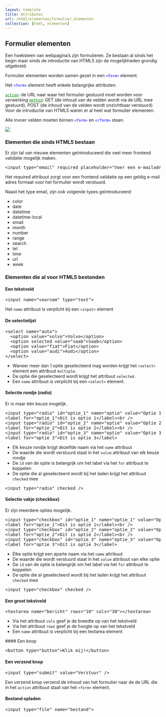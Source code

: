 ```yaml
---
layout: template
title: Attributen
url: /html/elementen/formulier_elementen
collection: [html, elementen]
---
```


## Formulier elementen

Een hoeksteen van webpagina’s zijn formulieren. Ze bestaan al sinds het begin maar sinds de introductie van HTML5 zijn de mogelijkheden grondig uitgebreid.

Formulier elementen worden samen gezet in een <code style="color: blue">&lt;form&gt;</code> element.

Het <code style="color: blue">&lt;form&gt;</code> element heeft enkele belangrijke attributen:

<code style="color: green"><u>action</u></code>: de URL naar waar het formulier gestuurd moet worden voor verwerking
<code style="color: green"><u>method</u></code>: GET (de inhoud van de velden wordt via de URL mee gestuurd), POST (de inhoud van de velden wordt onzichtbaar verstuurd)
Voor de introductie van HTML5 waren er al heel wat formulier elementen.

Alle invoer velden moeten binnen <code style="color: blue">&lt;form&gt;</code> en <code style="color: blue">&lt;/form&gt;</code> staan.

<img src="{{ '/html/elementen/images/form_html.png' | relative_url}}" />

### Elementen die sinds HTML5 bestaan
Er zijn tal van nieuwe elementen geïntroduceerd die veel meer frontend validatie mogelijk maken.

<pre data-enlighter-language="html">
&lt;input type=&quot;email&quot; required placeholder=&quot;Voer een e-mailadres in&quot; /&gt;
</pre>

Het required attribuut zorgt voor een frontend validatie op een geldig e-mail adres formaat voor het formulier wordt verstuurd.

Naast het type email, zijn ook volgende types geïntroduceerd:

<ul>
<li>color</li>
<li>date</li>
<li>datetime</li>
<li>datetime-local</li>
<li>email</li>
<li>month</li>
<li>number</li>
<li>range</li>
<li>search</li>
<li>tel</li>
<li>time</li>
<li>url</li>
<li>week</li>
</ul>

### Elementen die al voor HTML5 bestonden
#### Een tekstveld
<pre data-enlighter-language="html">
&lt;input name=&quot;voornam&quot; type=&quot;text&quot;&gt;
</pre>
Het <code>name</code> attribuut is verplicht bij een <code>&lt;input&gt;</code> element

#### De selectielijst
<pre data-enlighter-language="html">
&lt;select name=&quot;auto&quot;&gt; 
  &lt;option value=&quot;volvo&quot;&gt;Volvo&lt;/option&gt; 
  &lt;option selected value=&quot;saab&quot;&gt;Saab&lt;/option&gt; 
  &lt;option value=&quot;fiat&quot;&gt;Fiat&lt;/option&gt; 
  &lt;option value=&quot;audi&quot;&gt;Audi&lt;/option&gt; 
&lt;/select&gt;
</pre>

<ul>
<li>Waneer meer dan 1 optie geselecteerd mag worden krijgt het <code>&lt;select&gt;</code> element een attribuut <code>multiple</code>.</li>
<li>De optie die geselecteerd wordt krijgt het attribuut <code>selected</code>.</li>
<li>Een <code>name</code> attribuut is verplicht bij een <code>&lt;select&gt;</code> element.</li>
</ul>

#### Selectie rondje (radio)
Er is maar één keuze mogelijk.

<pre data-enlighter-language="html">
&lt;input type=&quot;radio&quot; id=&quot;optie_1&quot; name=&quot;optie&quot; value=&quot;Optie 1&quot;&gt; 
&lt;label for=&quot;optie_1&quot;&gt;Dit is optie 1&lt;/label&gt;&lt;br /&gt; 
&lt;input type=&quot;radio&quot; id=&quot;optie_2&quot; name=&quot;optie&quot; value=&quot;Optie 2&quot;&gt; 
&lt;label for=&quot;optie_2&quot;&gt;Dit is optie 2&lt;/label&gt;&lt;br /&gt; 
&lt;input type=&quot;radio&quot; id=&quot;optie_3&quot; name=&quot;optie&quot; value=&quot;Optie 3&quot;&gt; 
&lt;label for=&quot;optie_3&quot;&gt;Dit is optie 3&lt;/label&gt;
</pre>
<ul>
<li>Elk keuze rondje krijgt dezelfde naam via het <code>name</code> attribuut</li>
<li>De waarde die wordt verstuurd staat in het <code>value</code> attribuut van elk keuze rondje</li>
<li>De <code>id</code> van de optie is belangrijk om het label via het <code>for</code> attribuut te koppelen</li>
<li>De optie die al geselecteerd wordt bij het laden krijgt het attribuut <code>checked</code> mee</li>
</ul>

<pre data-enlighter-language="html">
&lt;input type=&quot;radio&quot; checked /&gt;
</pre>
#### Selectie vakje (checkbox)
Er zijn meerdere opties mogelijk.

<pre data-enlighter-language="html">
&lt;input type=&quot;checkbox&quot; id=&quot;optie_1&quot; name=&quot;optie_1&quot; value=&quot;Optie 1&quot;&gt; 
&lt;label for=&quot;optie_1&quot;&gt;Dit is optie 1&lt;/label&gt;&lt;br /&gt; 
&lt;input type=&quot;checkbox&quot; id=&quot;optie_2&quot; name=&quot;optie_2&quot; value=&quot;Optie 2&quot;&gt; 
&lt;label for=&quot;optie_2&quot;&gt;Dit is optie 2&lt;/label&gt;&lt;br /&gt; 
&lt;input type=&quot;checkbox&quot; id=&quot;optie_3&quot; name=&quot;optie_3&quot; value=&quot;Optie 3&quot;&gt; 
&lt;label for=&quot;optie_3&quot;&gt;Dit is optie 3&lt;/label&gt;
</pre>

<ul>
<li>Elke optie krijgt een aparte naam via het <code>name</code> attribuut</li>
<li>De waarde die wordt verstuurd staat in het <code>value</code> attribuut van elke optie</li>
<li>De <code>id</code> van de optie is belangrijk om het label via het <code>for</code> attribuut te koppelen</li>
<li>De optie die al geselecteerd wordt bij het laden krijgt het attribuut <code>checked</code> mee</li>
</ul>

<pre data-enlighter-language="html">
&lt;input type=&quot;checkbox&quot; checked /&gt;
</pre>

#### Een groot tekstveld
<pre data-enlighter-language="html">
&lt;textarea name=&quot;bericht&quot; rows=&quot;10&quot; cols=&quot;30&quot;&gt;&lt;/textarea&gt;
</pre>
<ul>
<li>Via het attribuut <code>cols</code> geef je de breedte op van het tekstveld</li>
<li>Via het attribuut <code>rows</code> geef je de hoogte op van het tekstveld</li>
<li>Een <code>name</code> attribuut is verplicht bij een textarea element</li>
</ul>
#### Een knop
<pre data-enlighter-language="html">
&lt;button type=&quot;button&quot;&gt;Klik mij!&lt;/button&gt;
</pre>

#### Een verzend knop
<pre data-enlighter-language="html">
&lt;input type=&quot;submit&quot; value=&quot;Verstuur&quot; /&gt;
</pre>
Een verzend knop verzend de inhoud van het formulier naar de de URL die in het <code>action</code> attribuut staat van het <code>&lt;form&gt;</code> element.

#### Bestand opladen
<pre data-enlighter-language="html">
&lt;input type=&quot;file&quot; name=&quot;bestand&quot;&gt;
</pre>
